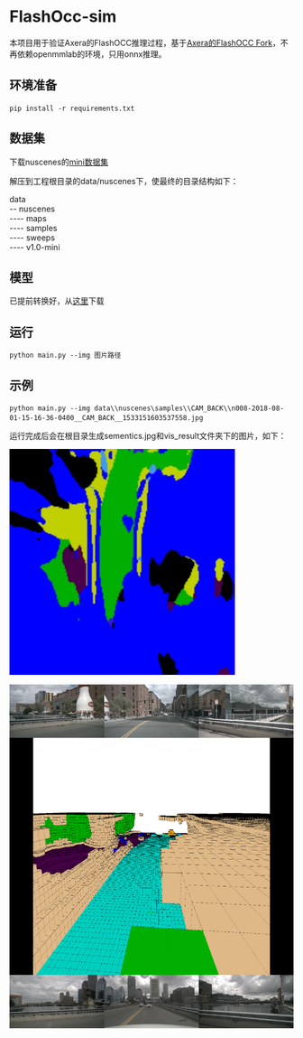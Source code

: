 # FlashOcc-sim
 
本项目用于验证Axera的FlashOCC推理过程，基于[Axera的FlashOCC Fork](https://github.com/Jackpot233333/FlashOCC/tree/export_for_axera)，不再依赖openmmlab的环境，只用onnx推理。

## 环境准备

`pip install -r requirements.txt`

## 数据集

下载nuscenes的[mini数据集](https://www.nuscenes.org/data/v1.0-mini.tgz)

解压到工程根目录的data/nuscenes下，使最终的目录结构如下：

data  
-- nuscenes  
---- maps  
---- samples  
---- sweeps  
---- v1.0-mini  

## 模型

已提前转换好，从[这里](https://github.com/ml-inory/FlashOcc-sim/releases/download/v1.0/bevdet_ax.onnx)下载

## 运行

`python main.py --img 图片路径`

## 示例

`python main.py --img data\\nuscenes\samples\\CAM_BACK\\n008-2018-08-01-15-16-36-0400__CAM_BACK__1533151603537558.jpg`

运行完成后会在根目录生成sementics.jpg和vis_result文件夹下的图片，如下：

![sementics](/fig/sementics.jpg)

![overall](/fig/overall.png)